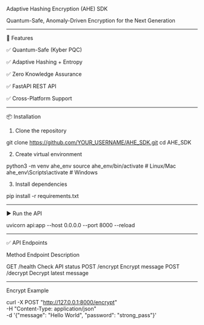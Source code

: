 Adaptive Hashing Encryption (AHE) SDK

Quantum-Safe, Anomaly-Driven Encryption for the Next Generation


---

🚀 Features

✅ Quantum-Safe (Kyber PQC)

✅ Adaptive Hashing + Entropy

✅ Zero Knowledge Assurance

✅ FastAPI REST API

✅ Cross-Platform Support



---

📦 Installation

1. Clone the repository

git clone https://github.com/YOUR_USERNAME/AHE_SDK.git
cd AHE_SDK

2. Create virtual environment

python3 -m venv ahe_env
source ahe_env/bin/activate   # Linux/Mac
ahe_env\Scripts\activate      # Windows

3. Install dependencies

pip install -r requirements.txt


---

▶ Run the API

uvicorn api:app --host 0.0.0.0 --port 8000 --reload


---

✅ API Endpoints

Method	Endpoint	Description

GET	/health	Check API status
POST	/encrypt	Encrypt message
POST	/decrypt	Decrypt latest message



---

Encrypt Example

curl -X POST "http://127.0.0.1:8000/encrypt" \
-H "Content-Type: application/json" \
-d '{"message": "Hello World", "password": "strong_pass"}'